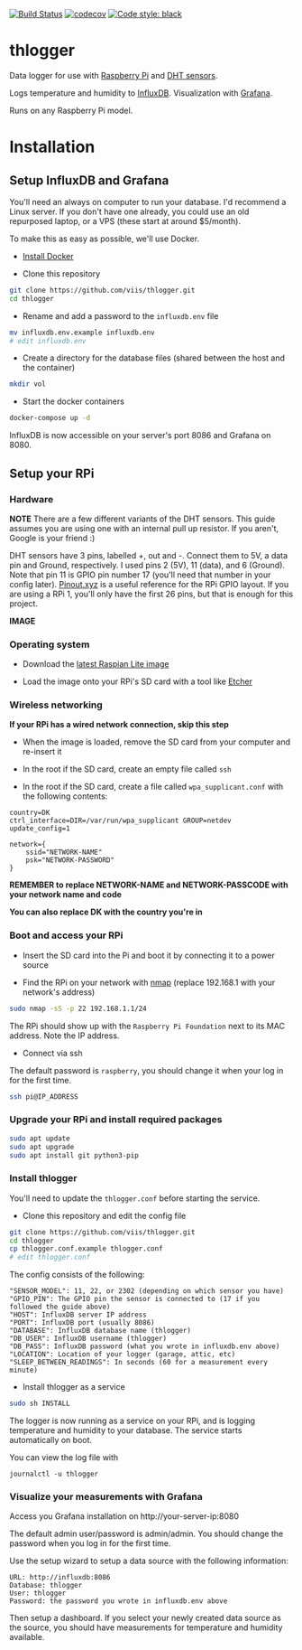 [![Build Status](https://travis-ci.com/viis/thlogger.svg?branch=master)](https://travis-ci.com/viis/thlogger)
[![codecov](https://codecov.io/gh/viis/thlogger/branch/master/graph/badge.svg)](https://codecov.io/gh/viis/thlogger)
[![Code style: black](https://img.shields.io/badge/code%20style-black-000000.svg)](https://github.com/ambv/black)

# thlogger
Data logger for use with [Raspberry Pi](https://www.raspberrypi.org)
and [DHT sensors](https://learn.adafruit.com/dht/overview).

Logs temperature and humidity to [InfluxDB](https://github.com/influxdata/influxdb). Visualization with
[Grafana](https://grafana.com).

Runs on any Raspberry Pi model.

# Installation

## Setup InfluxDB and Grafana

You'll need an always on computer to run your database. I'd recommend a Linux server. If you don't have one already,
you could use an old repurposed laptop, or a VPS (these start at around $5/month).

To make this as easy as possible, we'll use Docker.

* [Install Docker](https://docs.docker.com/install/#supported-platforms)

* Clone this repository

```bash
git clone https://github.com/viis/thlogger.git
cd thlogger
```

* Rename and add a password to the `influxdb.env` file

```bash
mv influxdb.env.example influxdb.env
# edit influxdb.env
```

* Create a directory for the database files (shared between the host and the container)

```bash
mkdir vol
```

* Start the docker containers

```bash
docker-compose up -d
```

InfluxDB is now accessible on your server's port 8086 and Grafana on 8080.

## Setup your RPi

### Hardware

**NOTE** There are a few different variants of the DHT sensors. This guide assumes you are using one with an internal
pull up resistor. If you aren't, Google is your friend :)

DHT sensors have 3 pins, labelled +, out and -. Connect them to 5V, a data pin and Ground, respectively. I used pins
2 (5V), 11 (data), and 6 (Ground). Note that pin 11 is GPIO pin number 17 (you'll need that number in your config
later). [Pinout.xyz](https://pinout.xyz) is a useful reference for the RPi GPIO layout. If you are using a RPi 1,
you'll only have the first 26 pins, but that is enough for this project.

**IMAGE**

### Operating system

* Download the [latest Raspian Lite image](https://downloads.raspberrypi.org/raspbian_lite_latest)

* Load the image onto your RPi's SD card with a tool like [Etcher](https://www.balena.io/etcher/)

### Wireless networking

**If your RPi has a wired network connection, skip this step**

* When the image is loaded, remove the SD card from your computer and re-insert it

* In the root if the SD card, create an empty file called `ssh`

* In the root if the SD card, create a file called `wpa_supplicant.conf` with the following contents:

```
country=DK
ctrl_interface=DIR=/var/run/wpa_supplicant GROUP=netdev
update_config=1

network={
    ssid="NETWORK-NAME"
    psk="NETWORK-PASSWORD"
}
```

**REMEMBER to replace NETWORK-NAME and NETWORK-PASSCODE with your network name and code**

**You can also replace DK with the country you're in**

### Boot and access your RPi

* Insert the SD card into the Pi and boot it by connecting it to a power source

* Find the RPi on your network with [nmap](https://nmap.org/download.html) (replace 192.168.1 with your network's
address)

```bash
sudo nmap -sS -p 22 192.168.1.1/24
```

The RPi should show up with the `Raspberry Pi Foundation` next to its MAC address. Note the IP address.

* Connect via ssh

The default password is `raspberry`, you should change it when your log in for the first time.

```bash
ssh pi@IP_ADDRESS
```

### Upgrade your RPi and install required packages

```bash
sudo apt update
sudo apt upgrade
sudo apt install git python3-pip
```

### Install thlogger

You'll need to update the `thlogger.conf` before starting the service.


* Clone this repository and edit the config file

```bash
git clone https://github.com/viis/thlogger.git
cd thlogger
cp thlogger.conf.example thlogger.conf
# edit thlogger.conf
```

The config consists of the following:

```
"SENSOR_MODEL": 11, 22, or 2302 (depending on which sensor you have)
"GPIO_PIN": The GPIO pin the sensor is connected to (17 if you followed the guide above)
"HOST": InfluxDB server IP address
"PORT": InfluxDB port (usually 8086)
"DATABASE": InfluxDB database name (thlogger)
"DB_USER": InfluxDB username (thlogger)
"DB_PASS": InfluxDB password (what you wrote in influxdb.env above)
"LOCATION": Location of your logger (garage, attic, etc)
"SLEEP_BETWEEN_READINGS": In seconds (60 for a measurement every minute)
```

* Install thlogger as a service

```bash
sudo sh INSTALL
```

The logger is now running as a service on your RPi, and is logging temperature and humidity to your database. The
service starts automatically on boot.

You can view the log file with

```
journalctl -u thlogger
```

### Visualize your measurements with Grafana

Access you Grafana installation on http://your-server-ip:8080

The default admin user/password is admin/admin. You should change the password when you log in for the first time.

Use the setup wizard to setup a data source with the following information:

```
URL: http://influxdb:8086
Database: thlogger
User: thlogger
Password: the password you wrote in influxdb.env above
```

Then setup a dashboard. If you select your newly created data source as the source, you should have measurements for
temperature and humidity available.
